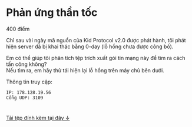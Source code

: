 # Phản ứng thần tốc

400 điểm

Chỉ sau vài ngày mã nguồn của Kid Protocol v2.0 được phát hành, tôi phát hiện server đã bị khai thác bằng 0-day (lỗ hổng chưa được công bố).

Em có thể giúp tôi phân tích tệp trích xuất gói tin mạng này để tìm ra cách tấn công không?<br>
Nếu tìm ra, em hãy thử tái hiện lại lỗ hổng trên máy chủ bên dưới.

Thông tin truy cập:

```
IP: 178.128.19.56
Cổng UDP: 3109
```

#
[Tải tệp đính kèm tại đây ↓](./inthewild-cd9b320de620c365f250baf487a98135.pcapng)
